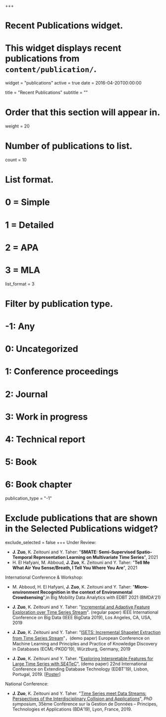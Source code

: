 +++
# Recent Publications widget.
# This widget displays recent publications from `content/publication/`.
widget = "publications"
active = true
date = 2016-04-20T00:00:00

title = "Recent Publications"
subtitle = ""

# Order that this section will appear in.
weight = 20

# Number of publications to list.
count = 10

# List format.
#   0 = Simple
#   1 = Detailed
#   2 = APA
#   3 = MLA
list_format = 3

# Filter by publication type.
# -1: Any
#  0: Uncategorized
#  1: Conference proceedings
#  2: Journal
#  3: Work in progress
#  4: Technical report
#  5: Book
#  6: Book chapter
publication_type = "-1"

# Exclude publications that are shown in the Selected Publications widget?
exclude_selected = false
+++
Under Review:

- **J. Zuo**, K. Zeitouni and Y. Taher: "**SMATE: Semi-Supervised Spatio-Temporal Representation Learning on Multivariate Time Series**", 2021
- H. El Hafyani, M. Abboud,  **J. Zuo**, K. Zeitouni and Y. Taher: "**Tell Me What Air You Sense/Breath, I Tell You Where You Are**", 2021

International Conference & Workshop:

- M. Abboud, H. El Hafyani, **J. Zuo**, K. Zeitouni and Y. Taher: "**Micro-environment Recognition in the context of Environmental Crowdsensing**",in Big Mobility Data Analytics with EDBT 2021 (BMDA'21)

- **J. Zuo**, K. Zeitouni and Y. Taher: "[Incremental and Adaptive Feature Exploration over Time Series Stream](https://ieeexplore.ieee.org/document/9005660)". (regular paper) IEEE International Conference on Big Data (IEEE BigData 2019), Los Angeles, CA, USA, 2019
- **J. Zuo**, K. Zeitouni and Y. Taher: "[ISETS: Incremental Shapelet Extraction from Time Series Stream](../publication/ECML_PKDD2019.pdf)"，(demo paper) European Conference on Machine Learning and Principles and Practice of Knowledge Discovery in Databases (ECML-PKDD’19), Würzburg, Germany, 2019
- **J. Zuo**, K. Zeitouni and Y. Taher. "[Exploring Interpretable Features for Large Time Series with SE4TeC](https://openproceedings.org/2019/conf/edbt/EDBT19_paper_353.pdf)", (demo paper) 22nd International Conference on Extending Database Technology (EDBT'19), Lisbon, Portugal, 2019. [[Poster](../publication/EDBT2019_poster.pdf)] 

National Conference: 

- **J. Zuo**, K. Zeitouni and Y. Taher. "[Time Series meet Data Streams: Perspectives of the
  Interdisciplinary Collision and Applications](../publication/BDA2019.pdf)", *PhD symposium*, 35ème Conférence sur la Gestion de Données – Principes, Technologies et Applications (BDA'19), Lyon, France, 2019. 
